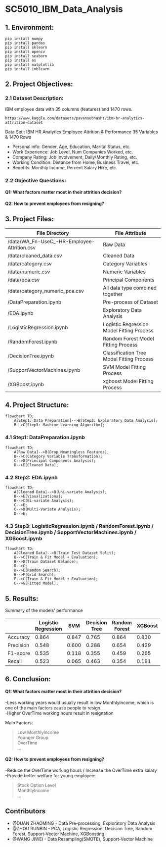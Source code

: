 # SC5010_IBM_Data_Analysis

## 1. Environment:
```
pip install numpy  
pip install pandas  
pip install sklearn  
pip install opencv  
pip install seaborn  
pip install os  
pip install matplotlib
pip install imblearn
```  

## 2. Project Objectives:
### 2.1 Dataset Description:
IBM employee data with 35 columns (features) and 1470 rows.
```
https://www.kaggle.com/datasets/pavansubhasht/ibm-hr-analytics-attrition-dataset
```
Data Set : IBM HR Analytics Employee Attrition & Performance
35 Variables & 1470 Rows
- Personal info: Gender, Age, Education, Marital Status, etc.
- Work Experience: Job Level, Num Companies Worked, etc.
- Company Rating: Job Involvement, Daily\Monthly Rating, etc.
- Working Condition: Distance from Home, Business Travel, etc.
- Benefits: Monthly Income, Percent Salary Hike, etc.

### 2.2 Objective Questions:
#### Q1: What factors matter most in their attrition decision?
#### Q2: How to prevent employees from resigning?

## 3. Project Files:

| File Directory                              | File Attribute                            |
| ------------------------------------------- | ----------------------------------------- |
| /data/WA_Fn-UseC_-HR-Employee-Attrition.csv | Raw Data                                  |
| /data/cleaned_data.csv                      | Cleaned Data                              |
| /data/category.csv                          | Category Variables                        |
| /data/numeric.csv                           | Numeric Variables                         |
| /data/pca.csv                               | Principal Components                      |
| /data/category_numeric_pca.csv              | All data type combined together           |
| /DataPreparation.ipynb                      | Pre-process of Dataset                    |
| /EDA.ipynb                                  | Exploratory Data Analysis                 |
| /LogisticRegression.ipynb                   | Logistic Regression Model Fitting Process |
| /RandomForest.ipynb                         | Random Forest Model Fitting Process       |
| /DecisionTree.ipynb                         | Classification Tree Model Fitting Process |
| /SupportVectorMachines.ipynb                | SVM Model Fitting Process                 |
| /XGBoost.ipynb                              | xgboost Model Fitting Process             |

## 4. Project Structure:
```mermaid
flowchart TD;
    A[Step1: Data Preparation]-->B[Step2: Exploratory Data Analysis];
    B-->C[Step3: Machine Learning Algorithm];
```

### 4.1 Step1: DataPreparation.ipynb
```mermaid
flowchart TD;
    A[Raw Data]-->B(Drop Meaningless Features);
    B-->C(Category Variable Transformation);
    C-->D(Principal Components Analysis);
    D-->E[Cleaned Data];
```
### 4.2 Step2: EDA.ipynb
```mermaid
flowchart TD;
    A[Cleaned Data]-->B(Uni-variate Analysis);
    B-->E[Visualizations];
    B-->C(Bi-variate Analysis);
    C-->E;
    C-->D(Multi-Variate Analysis);
    D-->E;
```
### 4.3 Step3: LogisticRegression.ipynb / RandomForest.ipynb / DecisionTree.ipynb / SupportVectorMachines.ipynb / XGBoost.ipynb
```mermaid
flowchart TD;
    A[Cleaned Data]-->B(Train Test Dataset Split);
    B-->C(Train & Fit Model + Evaluation);
    B-->D(Train Dataset Balance);
    D-->C;
    D-->E(Random Search);
    E-->F(Grid Search);
    F-->C(Train & Fit Model + Evaluation);
    C-->G[Fitted Model];
```

## 5. Results:
Summary of the models' performance

|           | Logistic<br>Regression | SVM   | Decision<br>Tree | Random<br>Forest | XGBoost |
| --------- | ---------------------- | ----- | ---------------- | ---------------- | ------- |
| Accuracy  | 0.864                  | 0.847 | 0.765            | 0.864            | 0.830   |
| Precision | 0.548                  | 0.600 | 0.288            | 0.654            | 0.429   |
| F1-score  | 0.535                  | 0.118 | 0.355            | 0.459            | 0.265   |
| Recall    | 0.523                  | 0.065 | 0.463            | 0.354            | 0.191   |

## 6. Conclusion:
#### Q1: What factors matter most in their attrition decision?

-Less working years would usually result in low MonthlyIncome, which is one of the main factors cause people to resign.  
-Higher OverTime working hours result in resignation

Main Factors:  
>Low MonthlyIncome  
>Younger Group  
>OverTime  
...

#### Q2: How to prevent employees from resigning?

-Reduce the OverTime working hours / Increase the OverTime extra salary  
-Provide better welfare for young employee:  
>Stock Option Level  
>MonthlyIncome  
...

## Contributors

- @DUAN ZHAOMING - Data Pre-processing,  Exploratory Data Analysis
- @ZHOU RUNBIN - PCA, Logistic Regression, Decision Tree, Random Forest, Support-Vector Machine, XGBoosting
- @WANG JIWEI - Data Resampling(SMOTE), Support-Vector Machine
